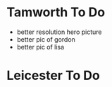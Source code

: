 # Tamworth To Do

- better resolution hero picture
- better pic of gordon
- better pic of lisa

# Leicester To Do
